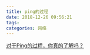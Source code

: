 ```yaml
---
title: ping的过程
date: 2018-12-26 09:56:21
tags:
categories: 网络
---
```


[对于Ping的过程，你真的了解吗？](https://juejin.im/post/5c15ec0f6fb9a049ec6af8b2)
